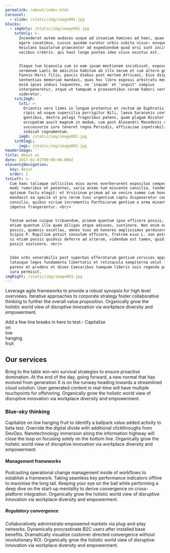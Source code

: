```yaml
---
permalink: /about/index.html
Carousel:
  - slide: /static/img/image001.jpg
blocks:
  - imgOnly: /static/img/image001.jpg
    txtOnly: >-
      Incenderat autem audaces usque ad insaniam homines ad haec, quae nefariis
      egere conatibus, Luscus quidam curator urbis subito visus: eosque ut
      heiulans baiolorum praecentor ad expediendum quod orsi sunt incitans
      vocibus crebris. qui haut longe postea ideo vivus exustus est.


      Itaque tum Scaevola cum in eam ipsam mentionem incidisset, exposuit nobis
      sermonem Laeli de amicitia habitum ab illo secum et cum altero genero, C.
      Fannio Marci filio, paucis diebus post mortem Africani. Eius disputationis
      sententias memoriae mandavi, quas hoc libro exposui arbitratu meo; quasi
      enim ipsos induxi loquentes, ne 'inquam' et 'inquit' saepius
      interponeretur, atque ut tamquam a praesentibus coram haberi sermo
      videretur.
    txtLImgR:
      txtL: >-
        Orientis vero limes in longum protentus et rectum ab Euphratis fluminis
        ripis ad usque supercilia porrigitur Nili, laeva Saracenis conterminans
        gentibus, dextra pelagi fragoribus patens, quam plagam Nicator Seleucus
        occupatam auxit magnum in modum, cum post Alexandri Macedonis obitum
        successorio iure teneret regna Persidis, efficaciae inpetrabilis rex, ut
        indicat cognomentum.
      imgR: /static/img/image002.jpg
    txtRImgL:
      imgL: /static/img/image002.jpg
headerImage: ''
title: About us
date: 2017-01-01T00:00:00.000Z
eleventyNavigation:
  key: About
  order: 1
txtLeft: >-
  Cum haec taliaque sollicitas eius aures everberarent expositas semper eius
  modi rumoribus et patentes, varia animo tum miscente consilia, tandem id ut
  optimum factu elegit: et Vrsicinum primum ad se venire summo cum honore
  mandavit ea specie ut pro rerum tunc urgentium captu disponeretur concordi
  consilio, quibus virium incrementis Parthicarum gentium a arma minantium
  impetus frangerentur. <br/>


  Tantum autem cuique tribuendum, primum quantum ipse efficere possis, deinde
  etiam quantum ille quem diligas atque adiuves, sustinere. Non enim neque tu
  possis, quamvis excellas, omnes tuos ad honores amplissimos perducere, ut
  Scipio P. Rupilium potuit consulem efficere, fratrem eius L. non potuit. Quod
  si etiam possis quidvis deferre ad alterum, videndum est tamen, quid ille
  possit sustinere. <br/>


  Ideo urbs venerabilis post superbas efferatarum gentium cervices oppressas
  latasque leges fundamenta libertatis et retinacula sempiterna velut frugi
  parens et prudens et dives Caesaribus tamquam liberis suis regenda patrimonii
  iura permisit.
imgRight: /static/img/image003.jpg
---
```

Leverage agile frameworks to provide a robust synopsis for high level overviews. Iterative approaches to corporate strategy foster collaborative thinking to further the overall value proposition. Organically grow the holistic world view of disruptive innovation via workplace diversity and empowerment.

Add a few line breaks in here to test:-
Capitalize  
on  
low  
hanging  
fruit  

## Our services

Bring to the table win-win survival strategies to ensure proactive domination. At the end of the day, going forward, a new normal that has evolved from generation X is on the runway heading towards a streamlined cloud solution. User generated content in real-time will have multiple touchpoints for offshoring. Organically grow the holistic world view of disruptive innovation via workplace diversity and empowerment.

### Blue-sky thinking

Capitalize on low hanging fruit to identify a ballpark value added activity to beta test. Override the digital divide with additional clickthroughs from DevOps. Nanotechnology immersion along the information highway will close the loop on focusing solely on the bottom line. Organically grow the holistic world view of disruptive innovation via workplace diversity and empowerment.

#### Management frameworks

Podcasting operational change management inside of workflows to establish a framework. Taking seamless key performance indicators offline to maximise the long tail. Keeping your eye on the ball while performing a deep dive on the start-up mentality to derive convergence on cross-platform integration. Organically grow the holistic world view of disruptive innovation via workplace diversity and empowerment.

##### Regulatory convergence

Collaboratively administrate empowered markets via plug-and-play networks. Dynamically procrastinate B2C users after installed base benefits. Dramatically visualize customer directed convergence without revolutionary ROI. Organically grow the holistic world view of disruptive innovation via workplace diversity and empowerment.
